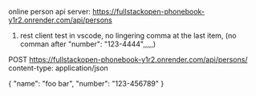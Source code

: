 online person api server:
https://fullstackopen-phonebook-y1r2.onrender.com/api/persons

1. rest client test in vscode, no lingering comma at the last item, (no comman after "number": "123-4444",,,,,)

POST https://fullstackopen-phonebook-y1r2.onrender.com/api/persons/
content-type: application/json

{
    "name": "foo bar",
    "number": "123-456789"
}